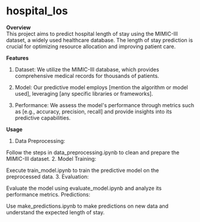 # hospital_los
<b>Overview</b>
<br>
This project aims to predict hospital length of stay using the MIMIC-III dataset, a widely used healthcare database. The length of stay prediction is crucial for optimizing resource allocation and improving patient care.

<b>Features</b>
<br>
1. Dataset: We utilize the MIMIC-III database, which provides comprehensive medical records for thousands of patients.

2. Model: Our predictive model employs [mention the algorithm or model used], leveraging [any specific libraries or frameworks].

3. Performance: We assess the model's performance through metrics such as [e.g., accuracy, precision, recall] and provide insights into its predictive capabilities.

<b>Usage</b>
<br>
1. Data Preprocessing:

Follow the steps in data_preprocessing.ipynb to clean and prepare the MIMIC-III dataset.
2. Model Training:

Execute train_model.ipynb to train the predictive model on the preprocessed data.
3. Evaluation:

Evaluate the model using evaluate_model.ipynb and analyze its performance metrics.
Predictions:

Use make_predictions.ipynb to make predictions on new data and understand the expected length of stay.
